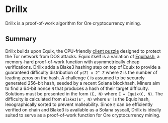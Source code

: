# Drillx

Drillx is a proof-of-work algorithm for Ore cryptocurrency mining.

## Summary

Drillx builds upon Equix, the CPU-friendly [client puzzle](https://gitlab.torproject.org/tpo/core/tor/-/blob/main/src/ext/equix/devlog.md) designed to protect the Tor network from DOS attacks. Equix itself is a variation of [Equihash](https://core.ac.uk/download/pdf/31227294.pdf), a memory-hard proof-of-work function with asymmetrically cheap verifications. Drillx adds a Blake3 hashing step on top of Equix to provide a guaranteed difficulty distribution of `p(Z) = 2^-Z` where `Z` is the number of leading zeros on the hash. A challenge `C` is assumed to be securely generated 256-bit hash, seeded by a recent Solana blockhash. Miners aim to find a 64-bit nonce `N` that produces a hash of their target difficulty. Solutions must be presented in the form `(E, N)` where `E = Equix(C, N)`. The difficulty is calculated from `Blake3(E', N)` where `E'` is the Equix hash, lexographically sorted to prevent malleability. Since `E` can be efficiently verified on chain and Blake3 is available as a Solana syscall, Drillx is ideally suited to serve as a proof-of-work function for Ore cryptocurrency mining. 
